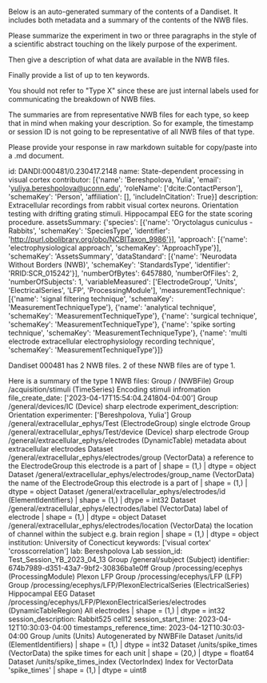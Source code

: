 
Below is an auto-generated summary of the contents of a Dandiset. It includes both metadata and a summary of the contents of the NWB files.

Please summarize the experiment in two or three paragraphs in the style of a scientific abstract touching on the likely purpose of the experiment.

Then give a description of what data are available in the NWB files.

Finally provide a list of up to ten keywords.

You should not refer to "Type X" since these are just internal labels used for communicating the breakdown of NWB files.

The summaries are from representative NWB files for each type, so keep that in mind when making your description. So for example, the timestamp or session ID is not going to be representative of all NWB files of that type.

Please provide your response in raw markdown suitable for copy/paste into a .md document.


id: DANDI:000481/0.230417.2148
name: State-dependent processing in visual cortex
contributor: [{'name': 'Bereshpolova, Yulia', 'email': 'yuliya.bereshpolova@uconn.edu', 'roleName': ['dcite:ContactPerson'], 'schemaKey': 'Person', 'affiliation': [], 'includeInCitation': True}]
description: Extracellular recordings from rabbit visual cortex neurons. Orientation testing with drifting grating stimuli. Hippocampal EEG for the state scoring procedure. 
assetsSummary: {'species': [{'name': 'Oryctolagus cuniculus - Rabbits', 'schemaKey': 'SpeciesType', 'identifier': 'http://purl.obolibrary.org/obo/NCBITaxon_9986'}], 'approach': [{'name': 'electrophysiological approach', 'schemaKey': 'ApproachType'}], 'schemaKey': 'AssetsSummary', 'dataStandard': [{'name': 'Neurodata Without Borders (NWB)', 'schemaKey': 'StandardsType', 'identifier': 'RRID:SCR_015242'}], 'numberOfBytes': 6457880, 'numberOfFiles': 2, 'numberOfSubjects': 1, 'variableMeasured': ['ElectrodeGroup', 'Units', 'ElectricalSeries', 'LFP', 'ProcessingModule'], 'measurementTechnique': [{'name': 'signal filtering technique', 'schemaKey': 'MeasurementTechniqueType'}, {'name': 'analytical technique', 'schemaKey': 'MeasurementTechniqueType'}, {'name': 'surgical technique', 'schemaKey': 'MeasurementTechniqueType'}, {'name': 'spike sorting technique', 'schemaKey': 'MeasurementTechniqueType'}, {'name': 'multi electrode extracellular electrophysiology recording technique', 'schemaKey': 'MeasurementTechniqueType'}]}

Dandiset 000481 has 2 NWB files.
2 of these NWB files are of type 1.


Here is a summary of the type 1 NWB files:
  Group / (NWBFile) 
  Group /acquisition/stimuli (TimeSeries) Encoding stimuli infromation
  file_create_date: ['2023-04-17T15:54:04.241804-04:00']
  Group /general/devices/IC (Device) sharp electrode
  experiment_description: Orientation
  experimenter: ['Bereshpolova, Yulia']
  Group /general/extracellular_ephys/Test (ElectrodeGroup) single elctrode
  Group /general/extracellular_ephys/Test/device (Device) sharp electrode
  Group /general/extracellular_ephys/electrodes (DynamicTable) metadata about extracellular electrodes
  Dataset /general/extracellular_ephys/electrodes/group (VectorData) a reference to the ElectrodeGroup this electrode is a part of | shape = (1,) | dtype = object
  Dataset /general/extracellular_ephys/electrodes/group_name (VectorData) the name of the ElectrodeGroup this electrode is a part of | shape = (1,) | dtype = object
  Dataset /general/extracellular_ephys/electrodes/id (ElementIdentifiers)  | shape = (1,) | dtype = int32
  Dataset /general/extracellular_ephys/electrodes/label (VectorData) label of electrode | shape = (1,) | dtype = object
  Dataset /general/extracellular_ephys/electrodes/location (VectorData) the location of channel within the subject e.g. brain region | shape = (1,) | dtype = object
  institution: University of Conecticut
  keywords: ['visual cortex' 'crosscorrelation']
  lab: Bereshpolova Lab
  session_id: Test_Session_YB_2023_04_13
  Group /general/subject (Subject) 
  identifier: 674b7989-d351-43a7-9bf2-30836ba1e0ff
  Group /processing/ecephys (ProcessingModule) Plexon LFP
  Group /processing/ecephys/LFP (LFP) 
  Group /processing/ecephys/LFP/PlexonElectricalSeries (ElectricalSeries) Hippocampal EEG
  Dataset /processing/ecephys/LFP/PlexonElectricalSeries/electrodes (DynamicTableRegion) All electrodes | shape = (1,) | dtype = int32
  session_description: Rabbit525 cell12
  session_start_time: 2023-04-12T10:30:03-04:00
  timestamps_reference_time: 2023-04-12T10:30:03-04:00
  Group /units (Units) Autogenerated by NWBFile
  Dataset /units/id (ElementIdentifiers)  | shape = (1,) | dtype = int32
  Dataset /units/spike_times (VectorData) the spike times for each unit | shape = (20,) | dtype = float64
  Dataset /units/spike_times_index (VectorIndex) Index for VectorData 'spike_times' | shape = (1,) | dtype = uint8
